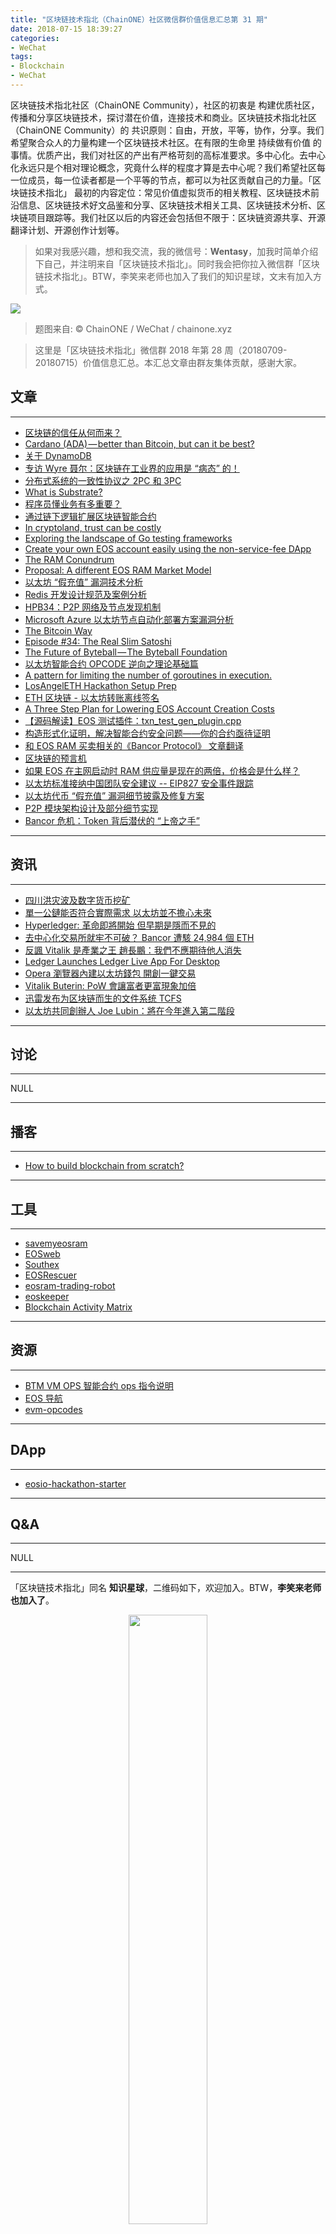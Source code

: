 ```yaml
---
title: "区块链技术指北（ChainONE）社区微信群价值信息汇总第 31 期"
date: 2018-07-15 18:39:27
categories:
- WeChat
tags:
- Blockchain
- WeChat
---
```

区块链技术指北社区（ChainONE Community），社区的初衷是 构建优质社区，传播和分享区块链技术，探讨潜在价值，连接技术和商业。区块链技术指北社区（ChainONE Community）的 共识原则：自由，开放，平等，协作，分享。我们希望聚合众人的力量构建一个区块链技术社区。在有限的生命里 持续做有价值 的事情。优质产出，我们对社区的产出有严格苛刻的高标准要求。多中心化。去中心化永远只是个相对理论概念，究竟什么样的程度才算是去中心呢？我们希望社区每一位成员，每一位读者都是一个平等的节点，都可以为社区贡献自己的力量。「区块链技术指北」 最初的内容定位：常见价值虚拟货币的相关教程、区块链技术前沿信息、区块链技术好文品鉴和分享、区块链技术相关工具、区块链技术分析、区块链项目跟踪等。我们社区以后的内容还会包括但不限于：区块链资源共享、开源翻译计划、开源创作计划等。
<!-- more -->

> 如果对我感兴趣，想和我交流，我的微信号：**Wentasy**，加我时简单介绍下自己，并注明来自「区块链技术指北」。同时我会把你拉入微信群「区块链技术指北」。BTW，李笑来老师也加入了我们的知识星球，文末有加入方式。

![](https://i.imgur.com/EFxCQjC.png)

> 题图来自: © ChainONE / WeChat / chainone.xyz

> 这里是「区块链技术指北」微信群 2018 年第 28 周（20180709-20180715）价值信息汇总。本汇总文章由群友集体贡献，感谢大家。

## 文章
***

* [区块链的信任从何而来？](https://bcage.one/d/799-blockchain)
* [Cardano (ADA) — better than Bitcoin, but can it be best?](https://bcage.one/d/802-cardano-ada-better-than-bitcoin-but-can-it-be-best)
* [关于 DynamoDB](https://bcage.one/d/807-dynamodb)
* [专访 Wyre 聂尔：区块链在工业界的应用是 “病态” 的！](https://bcage.one/d/808-wyre)
* [分布式系统的一致性协议之 2PC 和 3PC](https://bcage.one/d/810-2pc-3pc)
* [What is Substrate?](https://bcage.one/d/812-what-is-substrate)
* [程序员懂业务有多重要？](https://bcage.one/d/814-programmer)
* [通过链下逻辑扩展区块链智能合约](https://bcage.one/d/815-smart-contract)
* [In cryptoland, trust can be costly](https://bcage.one/d/816-in-cryptoland-trust-can-be-costly)
* [Exploring the landscape of Go testing frameworks](https://bcage.one/d/817-exploring-the-landscape-of-go-testing-frameworks)
* [Create your own EOS account easily using the non-service-fee DApp](https://bcage.one/d/818-create-your-own-eos-account-easily-using-the-non-service-fee-dapp)
* [The RAM Conundrum](https://bcage.one/d/819-the-ram-conundrum)
* [Proposal: A different EOS RAM Market Model](https://bcage.one/d/820-proposal-a-different-eos-ram-market-model)
* [以太坊 “假充值” 漏洞技术分析](https://bcage.one/d/822-ether)
* [Redis 开发设计规范及案例分析](https://bcage.one/d/823-redis)
* [HPB34：P2P 网络及节点发现机制](https://bcage.one/d/826-hpb34-p2p)
* [Microsoft Azure 以太坊节点自动化部署方案漏洞分析](https://bcage.one/d/827-microsoft-azure)
* [The Bitcoin Way](https://bcage.one/d/833-the-bitcoin-way)
* [Episode #34: The Real Slim Satoshi](https://bcage.one/d/834-episode-34-the-real-slim-satoshi)
* [The Future of Byteball — The Byteball Foundation](https://bcage.one/d/835-the-future-of-byteball-the-byteball-foundation)
* [以太坊智能合约 OPCODE 逆向之理论基础篇](https://bcage.one/d/838-opcode)
* [A pattern for limiting the number of goroutines in execution.](https://bcage.one/d/842-a-pattern-for-limiting-the-number-of-goroutines-in-execution)
* [LosAngelETH Hackathon Setup Prep](https://bcage.one/d/843-losangeleth-hackathon-setup-prep)
* [ETH 区块链 - 以太坊转账离线签名](https://bcage.one/d/844-eth)
* [A Three Step Plan for Lowering EOS Account Creation Costs](https://bcage.one/d/845-a-three-step-plan-for-lowering-eos-account-creation-costs)
* [【源码解读】EOS 测试插件：txn_test_gen_plugin.cpp](https://bcage.one/d/847-eos-txn-test-gen-plugin-cpp)
* [构造形式化证明，解决智能合约安全问题——你的合约亟待证明](https://mp.weixin.qq.com/s?__biz=MzUxNTgyNDk5NQ==&mid=2247483887&idx=1&sn=d912d1ae8062868660d11b165c0eac01&chksm=f9b18de3cec604f5afb1dc3bf4ad462416d77b98463c92a209f8c327e3707fb80a33a90684d5&mpshare=1&scene=1&srcid=0708R21gD14WcIjzJlN5TbdX#rd)
* [和 EOS RAM 买卖相关的《Bancor Protocol》 文章翻译](https://mp.weixin.qq.com/s?__biz=MzU3NjQxMTcyNQ==&mid=2247483684&idx=1&sn=9d634044f25bcabd0d4b3fcc1f63ab77&chksm=fd150006ca628910d0929badf498d329ba6ee62df116c4e55abeba9eabbc38f4c1287ba73a09&mpshare=1&scene=1&srcid=0709fdOszlhv18rw6FuLLmIH#rd)
* [区块链的预言机](https://mp.weixin.qq.com/s?__biz=MzI2NjkzNjYzNw==&mid=2247483845&idx=1&sn=4a56e77e82ad725ce430b67cda509fea&chksm=ea87c997ddf04081de2e068173157dc20ae3e43295dd97c4b610f8a557fe19ee0a7b70193fc1&mpshare=1&scene=1&srcid=0712l7y2OIFDR5t70Qp64081#rd)
* [如果 EOS 在主网启动时 RAM 供应量是现在的两倍，价格会是什么样？](https://mp.weixin.qq.com/s?__biz=MzU3NjQxMTcyNQ==&mid=2247483692&idx=1&sn=1609d37ca4356541c125b2322e01ee27&chksm=fd15000eca628918e82b25af580e1ace047e32729e184e2b0a783a423078b8c47fe70d7b6151&mpshare=1&scene=1&srcid=0712cfIIlcPSbezlw0EzVWII#rd)
* [以太坊标准接纳中国团队安全建议 -- EIP827 安全事件跟踪](https://mp.weixin.qq.com/s?__biz=MzUxNTgyNDk5NQ==&mid=2247483912&idx=1&sn=6777f302831a59126b7bf25cadce6e70&chksm=f9b18e04cec6071287f643465190897eb9d10a4e51405fdb0ed2ea5add3291089438cc395057&mpshare=1&scene=1&srcid=0714MGAl1ubnnBJJg09MSZhw#rd)
* [以太坊代币 “假充值” 漏洞细节披露及修复方案](https://mp.weixin.qq.com/s?__biz=MzU4ODQ3NTM2OA==&mid=2247483877&idx=1&sn=245963d250754c6045cf2ee3d4886d4d&chksm=fddd7f62caaaf674e8f55d17987264173cd146cf11e9ccb8c72cb2e01dccb0b0aeb76c6fde2d&mpshare=1&scene=1&srcid=0711QTeneLlapD6AzpsVQUi8#rd)
* [P2P 模块架构设计及部分细节实现](https://mp.weixin.qq.com/s?__biz=MzUzODg4ODkwNA==&mid=2247483678&idx=1&sn=7f43dac281e00d66cf2d2a4710afefde&chksm=fad19eb9cda617af248b13a59002b8a7643235b5accdd5ddc42c8c62f4fda353626745368909&mpshare=1&scene=1&srcid=0713lJZ2soFbNMD2gyhci0Xy#rd)
* [Bancor 危机：Token 背后潜伏的 “上帝之手”](https://mp.weixin.qq.com/s?__biz=MzUxNTgyNDk5NQ==&mid=2247483945&idx=1&sn=a427ee788b27a4e9498c64813eb99973&chksm=f9b18e25cec60733c4b7442af537e5c83dd808df277f4ca4d2cc38f1349305abf181305326d0&mpshare=1&scene=1&srcid=0714fb2pi0YBiIswpMrPiKD0#rd)

***

## 资讯
***

* [四川洪灾波及数字货币挖矿](https://bcage.one/d/800-hashrate)
* [單一公鏈能否符合實際需求 以太坊並不擔心未來](https://bcage.one/d/805-chain)
* [Hyperledger: 革命即將開始 但早期是隱而不見的](https://bcage.one/d/806-hyperledger)
* [去中心化交易所就牢不可破？ Bancor 遭駭 24,984 個 ETH](https://bcage.one/d/813-bancor-24-984-eth)
* [反諷 Vitalik 是產業之王 趙長鵬：我們不應期待他人消失](https://bcage.one/d/824-vitalik)
* [Ledger Launches Ledger Live App For Desktop](https://bcage.one/d/825-ledger-launches-ledger-live-app-for-desktop)
* [Opera 瀏覽器內建以太坊錢包 開創一鍵交易](https://bcage.one/d/836-opera)
* [Vitalik Buterin: PoW 會讓富者更富現象加倍](https://bcage.one/d/837-vitalik-buterin-pow)
* [迅雷发布为区块链而生的文件系统 TCFS](https://bcage.one/d/840-tcfs)
* [以太坊共同創辦人 Joe Lubin：將在今年進入第二階段](https://bcage.one/d/846-joe-lubin)

***

## 讨论
***

NULL

***

## 播客
***

* [How to build blockchain from scratch?](https://bcage.one/d/803-how-to-build-blockchain-from-scratch)

***

## 工具
***

* [savemyeosram](https://bcage.one/d/801-savemyeosram)
* [EOSweb](https://bcage.one/d/804-eosweb)
* [Southex](https://bcage.one/d/811-southex)
* [EOSRescuer](https://bcage.one/d/821-eosrescuer)
* [eosram-trading-robot](https://bcage.one/d/830-eosram-trading-robot)
* [eoskeeper](https://bcage.one/d/832-eoskeeper)
* [Blockchain Activity Matrix](https://bcage.one/d/841-blockchain-activity-matrix)

***

## 资源
***

* [BTM VM OPS 智能合约 ops 指令说明](https://bcage.one/d/828-btm-vm-ops-ops)
* [EOS 导航](https://bcage.one/d/829-eos)
* [evm-opcodes](https://bcage.one/d/839-evm-opcodes)

***

## DApp
***

* [eosio-hackathon-starter](https://bcage.one/d/809-eosio-hackathon-starter)

***

## Q&A
***

NULL

***

「区块链技术指北」同名 **知识星球**，二维码如下，欢迎加入。BTW，**李笑来老师也加入了**。

<div align=center><img width="50%" height="50%" src="https://raw.githubusercontent.com/BlockchainOne/WeChat/master/images/ZSXQ.jpg"/></div>

「区块链技术指北」相关资讯渠道：

> 「区块链技术指北」同名知识星球，[https://t.xiaomiquan.com/ZRbmaU3](https://t.xiaomiquan.com/ZRbmaU3)
> 官网，[https://chainone.xyz](https://chainone.xyz)
> 官方博客，[https://blog.chainon.io](https://blog.chainon.io)
> 官方社区，[https://bcage.one](https://bcage.one)
> Telegram Channel，[https://t.me/BlockchainAge](https://t.me/BlockchainAge)
> Telegram Group，[https://t.me/bcage](https://t.me/bcage)
> Twitter，[https://twitter.com/bcageone](https://twitter.com/bcageone)
> Facebook，[https://www.facebook.com/chainone.org](https://www.facebook.com/chainone.org)
> 新浪微博，[https://weibo.com/BlockchainAge](https://weibo.com/BlockchainAge)

同时，本系列文章会在以下渠道同步更新，欢迎关注：

> 「区块链技术指北」同名微信公众号（微信号：BlockchainAge）
> 官方博客，[https://blog.chainon.io](https://blog.chainon.io)
> 知乎专栏，[https://zhuanlan.zhihu.com/robinwen](https://zhuanlan.zhihu.com/robinwen)
> 简书，[https://www.jianshu.com/c/a37698a12ba9](https://www.jianshu.com/c/a37698a12ba9)
> Steemit，[https://steemit.com/@chainone](https://steemit.com/@chainone)
> Medium，[https://medium.com/@chainone.org](https://medium.com/@chainone.org)
> 币乎，[https://bihu.com/people/345886](https://bihu.com/people/345886)
> 掘金，[robinwen@juejin.im](https://juejin.im/user/5673ccae60b2260ee435f89a/posts)

原创不易，读者可以通过如下途径打赏，虚拟货币、美元、法币均支持。

> BTC: 1HRZ7og2KjqpP3v3jskgueNu64kJrFU8GD
> ERC20 Token: 0x5c8DEB48dC08b5dC60A0290B718690a801509Dd1
> PayPal: [https://www.paypal.me/robinwen](https://www.paypal.me/robinwen)
> 微信打赏二维码

<div align=center><img width="50%" height="50%" src="https://raw.githubusercontent.com/BlockchainOne/WeChat/master/images/WeChat.jpg"/></div>

–EOF–

版权声明：[自由转载-非商用-非衍生-保持署名（创意共享4.0许可证）](http://creativecommons.org/licenses/by-nc-nd/4.0/deed.zh)
